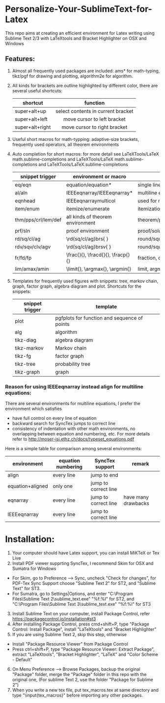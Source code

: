 # Personalize-Your-SublimeText-for-Latex
This repo aims at creating an efficient environment for Latex writing using Sublime Text 2/3 with LaTeXtools and Bracket Highlighter on OSX and Windows

## Features:
1. Almost all frequently used packages are included: ams* for math-typing, tikz/pgf for drawing and plotting, algorithm2e for algorithm.
2. All kinds for brackets are outline highlighted by different color, there are several useful shortcuts:

    | shortcut        |              function              |
    |-----------------|:----------------------------------:|
    | super+alt+up    | select contents in current bracket |
    | super+alt+left  |     move cursor to left bracket    |
    | super+alt+right |    move cursor to right bracket    |

3. Useful short macros for math-typping: adaptive-size brackets, frequently used operators, all theorem environments
4. Auto completion for short macros: for more detail see LaTeXTools/LaTeX math.sublime-completions and LaTeXTools/LaTeX math.sublime-completions and LaTeXTools/LaTeX.sublime-completions

    | snippet trigger     | environment or macro              | description                                        |
    |---------------------|-----------------------------------|----------------------------------------------------|
    | eq/eqn              | equation/equation*                | single line equation without/with numbering        |
    | al/aln              | IEEEeqnarray/IEEEeqnarray*        | multiline equation without/with numbering          |
    | eqnhead             | IEEEeqnarraymulticol              | used for multiline case when LHS too long          |
    | item/enum           | itemize/enumerate                 | itemization/enumeration environment                |
    | thm/pps/crl/lem/def | all kinds of theorem environment  | theorem/proposition/corollary/lemma/definition     |
    | prf/sln             | proof environment                 | proof/solution                                     |
    | rd/sq/cl/ag         | \rd(sq/cl/ag)brs{  }              | round/square/curly/angle brace                     |
    | rdv/sqv/clv/agv     | \rd(sq/cl/ag)brsv{  }             |  round/square/curly/angle brace with "|" delimiter |
    | fr/fd/fp            | \frac{}{}, \fracd{}{}, \fracp{}{} | fraction, derivative, partial derivative           |
    | lim/amax/amin       | \limit{}, \argmax{}, \argmin{}    | limit, argmax, argmin                              |
5. Templates for frequently used figures with snippets: tree, markov chain, graph, factor graph, algebra diagram and plot. Shortcuts for the snippets:

    | snippet trigger | template                                     |
    |-----------------|----------------------------------------------|
    | plot            | pgfplots for function and sequence of points |
    | alg             | algorithm                                    |
    | tikz-diag       | algebra diagram                              |
    | tikz-markov     | Markov chain                                 |
    | tikz-fg         | factor graph                                 |
    | tikz-tree       | probability tree                             |
    | tikz-graph      | graph                                        |


### Reason for using IEEEeqnarray instead align for multiline equations:
There are several environments for multiline equations, I prefer the environment which satisfies
* have full control on every line of equation
* backward search for SyncTex jumps to correct line
* consistency of indentation with other math environments, no overlapping between equation and numbering, etc. For more details refer to http://moser-isi.ethz.ch/docs/typeset_equations.pdf

Here is a simple table for comparison among several environments:

| environment      | equation numbering | SyncTex support      | remark              |
|------------------|--------------------|----------------------|---------------------|
| align            | every line         | jump to end          |                     |
| equation+aligned | only one           | jump to correct line |                     |
| eqnarray         | every line         | jump to correct line | have many drawbacks |
| IEEEeqnarray     | every line         | jump to correct line |                     |

# Installation:
1. Your computer should have Latex support, you can install MiKTeX or Tex Live
2. Install PDF viewer supprting SyncTex, I recommend Skim for OSX and Sumatra for Windows
  * For Skim, go to Preference --> Sync, uncheck "Check for changes", for PDF-Tex Sync Support choose "Sublime Text 2" for ST2, and "Sublime Text" for ST3.
  * For Sumatra, go to Settings|Options, and enter "C:\Program Files\Sublime Text 2\sublime_text.exe" "%f:%l" for ST2, and "C:\Program Files\Sublime Text 3\sublime_text.exe" "%f:%l" for ST3
3. Install Sublime Text on your computer, install Package Control, refer https://packagecontrol.io/installation#st3
4. After installing Package Control, press cmd+shift+P, type "Package Control: Install Package", install "LaTeXtools" and "Bracket Highlighter"
5. If you are using Sublime Text 2, skip this step, otherwise 
  * Install "Package Resource Viewer" from Package Control
  * Press ctrl+shift+P, type "Package Resource Viewer: Extract Package", extract "LaTeXtools", "Bracket Highlighter", "LaTeX" and "Color Scheme - Default"
6. On Menu Preference --> Browse Packages, backup the original "Package" folder, merge the "Package" folder in this repo with the original one, (For sublime Text 2, use the folder "Package for Sublime 2")
7. When you write a new tex file, put tex_macros.tex at same directory and type "\input{tex_macros}" before importing any other packages.
